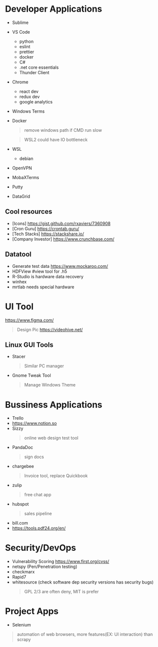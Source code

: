 # Developer Applications
- Sublime
- VS Code
  - python
  - eslint
  - prettier
  - docker
  - C#
  - .net core essentials
  - Thunder Client
- Chrome
  - react dev
  - redux dev
  - google analytics
- Windows Terms
- Docker
  > remove windows path if CMD run slow

  > WSL2 could have IO bottleneck
- WSL
  - debian
- OpenVPN
- MobaXTerms
- Putty
- DataGrid

## Cool resources
- [Icons] https://gist.github.com/rxaviers/7360908
- [Cron Guru] https://crontab.guru/
- [Tech Stacks] https://stackshare.io/
- [Company Investor] https://www.crunchbase.com/

## Datatool
- Generate test data https://www.mockaroo.com/
- HDFView #view tool for .h5
- R-Studio is hardware data recovery
- winhex
- mrtlab needs special hardware

# UI Tool
https://www.figma.com/
> Design Pic
https://videohive.net/


## Linux GUI Tools
- Stacer
  > Similar PC manager
- Gnome Tweak Tool
  > Manage Windows Theme

# Bussiness Applications
- Trello
- https://www.notion.so
- Sizzy
  > online web design test tool
- PandaDoc
  > sign docs
- chargebee
  > Invoice tool, replace Quickbook
- zulip
  > free chat app
- hubspot
  > sales pipeline
- bill.com
- https://tools.pdf24.org/en/

# Security/DevOps
- Vulnerability Scoring https://www.first.org/cvss/
- netspy (Pen/Penetration testing)
- checkmarx
- Rapid7
- whitesource (check software dep security versions has security bugs)
  > GPL 2/3 are often deny, MIT is prefer

# Project Apps
- Selenium 
> automation of web browsers, more features(EX: UI interaction) than scrapy